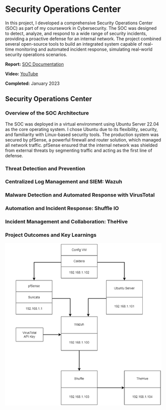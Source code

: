 # Security Operations Center

In this project, I developed a comprehensive Security Operations Center (SOC) as part of my coursework in Cybersecurity. The SOC was designed to detect, analyze, and respond to a wide range of security incidents, providing a proactive defense for an internal network. The project combined several open-source tools to build an integrated system capable of real-time monitoring and automated incident response, simulating real-world security operations scenarios.

**Report:** [SOC Documentation](soc_documentatie.pdf)

**Video:** [YouTube](https://youtu.be/N6xHx_H27Vk)

**Completed:** January 2023

## Security Operations Center

### Overview of the SOC Architecture
The SOC was deployed in a virtual environment using Ubuntu Server 22.04 as the core operating system. I chose Ubuntu due to its flexibility, security, and familiarity with Linux-based security tools. The production system was secured by pfSense, a powerful firewall and router solution, which managed all network traffic. pfSense ensured that the internal network was shielded from external threats by segmenting traffic and acting as the first line of defense.

### Threat Detection and Prevention


### Centralized Log Management and SIEM: Wazuh


### Malware Detection and Automated Response with VirusTotal


### Automation and Incident Response: Shuffle IO


### Incident Management and Collaboration: TheHive


### Project Outcomes and Key Learnings


![SOC Scheme](img/SOC-3.png)
